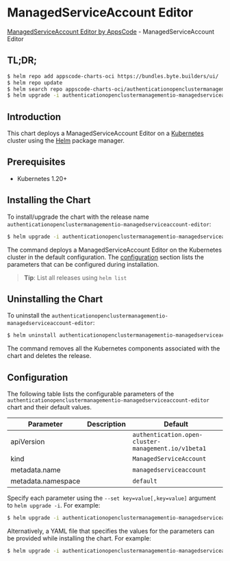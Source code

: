 # ManagedServiceAccount Editor

[ManagedServiceAccount Editor by AppsCode](https://appscode.com) - ManagedServiceAccount Editor

## TL;DR;

```bash
$ helm repo add appscode-charts-oci https://bundles.byte.builders/ui/
$ helm repo update
$ helm search repo appscode-charts-oci/authenticationopenclustermanagementio-managedserviceaccount-editor --version=v0.10.0
$ helm upgrade -i authenticationopenclustermanagementio-managedserviceaccount-editor appscode-charts-oci/authenticationopenclustermanagementio-managedserviceaccount-editor -n default --create-namespace --version=v0.10.0
```

## Introduction

This chart deploys a ManagedServiceAccount Editor on a [Kubernetes](http://kubernetes.io) cluster using the [Helm](https://helm.sh) package manager.

## Prerequisites

- Kubernetes 1.20+

## Installing the Chart

To install/upgrade the chart with the release name `authenticationopenclustermanagementio-managedserviceaccount-editor`:

```bash
$ helm upgrade -i authenticationopenclustermanagementio-managedserviceaccount-editor appscode-charts-oci/authenticationopenclustermanagementio-managedserviceaccount-editor -n default --create-namespace --version=v0.10.0
```

The command deploys a ManagedServiceAccount Editor on the Kubernetes cluster in the default configuration. The [configuration](#configuration) section lists the parameters that can be configured during installation.

> **Tip**: List all releases using `helm list`

## Uninstalling the Chart

To uninstall the `authenticationopenclustermanagementio-managedserviceaccount-editor`:

```bash
$ helm uninstall authenticationopenclustermanagementio-managedserviceaccount-editor -n default
```

The command removes all the Kubernetes components associated with the chart and deletes the release.

## Configuration

The following table lists the configurable parameters of the `authenticationopenclustermanagementio-managedserviceaccount-editor` chart and their default values.

|     Parameter      | Description |                            Default                             |
|--------------------|-------------|----------------------------------------------------------------|
| apiVersion         |             | <code>authentication.open-cluster-management.io/v1beta1</code> |
| kind               |             | <code>ManagedServiceAccount</code>                             |
| metadata.name      |             | <code>managedserviceaccount</code>                             |
| metadata.namespace |             | <code>default</code>                                           |


Specify each parameter using the `--set key=value[,key=value]` argument to `helm upgrade -i`. For example:

```bash
$ helm upgrade -i authenticationopenclustermanagementio-managedserviceaccount-editor appscode-charts-oci/authenticationopenclustermanagementio-managedserviceaccount-editor -n default --create-namespace --version=v0.10.0 --set apiVersion=authentication.open-cluster-management.io/v1beta1
```

Alternatively, a YAML file that specifies the values for the parameters can be provided while
installing the chart. For example:

```bash
$ helm upgrade -i authenticationopenclustermanagementio-managedserviceaccount-editor appscode-charts-oci/authenticationopenclustermanagementio-managedserviceaccount-editor -n default --create-namespace --version=v0.10.0 --values values.yaml
```

